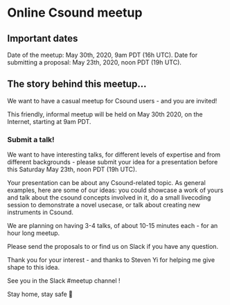 # Online Csound meetup

## Important dates

Date of the meetup: May 30th, 2020, 9am PDT (16h UTC).
Date for submitting a proposal: May 23th, 2020, noon PDT (19h UTC).

## The story behind this meetup...

We want to have a casual meetup for Csound users - and you are invited!

This friendly, informal meetup will be held on May 30th 2020, on the Internet, starting at 9am PDT.

### Submit a talk!
We want to have interesting talks, for different levels of expertise and from different backgrounds -
please submit your idea for a presentation before this Saturday May 23th, noon PDT (19h UTC).

Your presentation can be about any Csound-related topic.
As general examples, here are some of our ideas: you could showcase a work of yours and talk about the csound
concepts involved in it, do a small livecoding session to demonstrate a novel usecase,
or talk about creating new instruments in Csound.

We are planning on having 3-4 talks, of about 10-15 minutes each - for an hour long meetup.

Please send the proposals to <finartcialist at gmail> or find us on Slack if you have any question.

Thank you for your interest - and thanks to Steven Yi for helping me give shape to this idea.

See you in the Slack #meetup channel !

Stay home, stay safe 🌈
